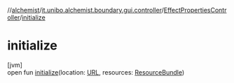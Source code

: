 //[alchemist](../../../index.md)/[it.unibo.alchemist.boundary.gui.controller](../index.md)/[EffectPropertiesController](index.md)/[initialize](initialize.md)

# initialize

[jvm]\
open fun [initialize](initialize.md)(location: [URL](https://docs.oracle.com/javase/8/docs/api/java/net/URL.html), resources: [ResourceBundle](https://docs.oracle.com/javase/8/docs/api/java/util/ResourceBundle.html))
